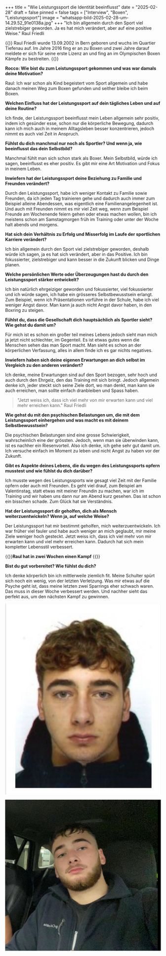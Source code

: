 +++
title = "Wie Leistungssport die Identität beeinflusst"
date = "2025-02-28"
draft = false
pinned = false
tags = ["Interview", "Boxen", "Leistungssport"]
image = "whatsapp-bild-2025-02-28-um-14.29.52_91e0138a.jpg"
+++
"Ich bin allgemein durch den Sport viel zielstrebiger geworden. Ja es hat mich verändert, aber auf eine positive Weise." Raul Friedli

{{<box>}} Raul Friedli wurde 13.09.2002 in Bern geboren und wuchs im Quartier Tiefenau auf. Im Jahre 2016 fing er an zu Boxen und zwei Jahre darauf meldete er sich für seine erste Lizenz an und fing an im Olympischen Boxen Kämpfe zu bestreiten.  {{</box>}}

**Rocco: Wie bist du zum Leistungssport gekommen und was war damals deine Motivation?**

Raul: Ich war schon als Kind begeistert vom Sport allgemein und habe danach meinen Weg zum Boxen gefunden und seither bleibe ich beim Boxen.

**Welchen Einfluss hat der Leistungssport auf dein tägliches Leben und auf deine Routine?**

Ich finde, der Leistungssport beeinflusst mein Leben allgemein sehr positiv, indem ich gesünder esse, schon nur die körperliche Bewegung, dadurch kann ich mich auch in meinem Alltagsleben besser konzentrieren, jedoch nimmt es auch viel Zeit in Anspruch.

**Fühlst du dich manchmal nur noch als Sportler? Und wenn ja, wie beeinflusst das dein Selbstbild?**

Manchmal fühlt man sich schon stark als Boxer. Mein Selbstbild, würde ich sagen, beeinflusst es eher positiv. Es gibt mir eine Art Motivation und Fokus in meinem Leben.

**Inwiefern hat der Leistungssport deine Beziehung zu Familie und Freunden verändert?**

Durch den Leistungssport, habe ich weniger Kontakt zu Familie sowie Freunden, da ich jeden Tag trainieren gehe und dadurch auch immer zum Beispiel alleine Abendessen, was eigentlich eine Familienangelegenheit ist. Und auch mit Freunden nimmt es  mir viel Zeit weg, wenn zum Beispiel Freunde am Wochenende feiern gehen oder etwas machen wollen, bin ich meistens schon am Samstagmorgen früh im Training oder unter der Woche halt abends und morgens.

**Hat sich dein Verhältnis zu Erfolg und Misserfolg im Laufe der sportlichen Karriere verändert?**

Ich bin allgemein durch den Sport viel zielstrebiger geworden, deshalb würde ich sagen, ja es hat sich verändert, aber in das Positive. Ich bin fokussierter, zielstrebiger und kann besser in die Zukunft blicken und Dinge planen.

**Welche persönlichen Werte oder Überzeugungen hast du durch den Leistungssport stärker entwickelt?**

Ich bin natürlich ehrgeiziger geworden und fokussierter, viel fokussierter und ich würde sagen, ich habe ein grösseres Selbstbewusstsein erlangt. Zum Beispiel, wenn ich Präsentationen vorführe in der Schule, habe ich viel weniger Angst davor. Man kann ja auch nicht Angst davor haben, in den Boxring zu steigen. 

**Fühlst du, dass die Gesellschaft dich hauptsächlich als Sportler sieht? Wie gehst du damit um?**

Für mich ist es schon ein großer teil meines Lebens jedoch sieht man mich ja jetzt nicht schlechter, im Gegenteil. Es ist etwas gutes wenn die Menschen sehen das man Sport macht. Man sieht es schon an der körperlichen Verfassung, alles in allem finde ich es gar nichts negatives.

**Inwiefern haben sich deine eigenen Erwartungen an dich selbst im Vergleich zu den anderen verändert?**

Ich denke, meine Erwartungen sind auf den Sport bezogen, sehr hoch und auch durch den Ehrgeiz, den das Training mit sich bringt. Jedoch allgemein denke ich, jeder steckt sich seine Ziele dort, wo man denkt, man kann sie auch erreichen, man sollte einfach dranbleiben und Spass haben.

> "Jetzt weiss ich, dass ich viel mehr von mir erwarten kann und viel mehr erreichen kann." Raul Friedli

**Wie gehst du mit den psychischen Belastungen um, die mit dem Leistungssport einhergehen und was macht es mit deinem Selbstbewusstsein?**

Die psychischen Belastungen sind eine grosse Schwierigkeit, wahrscheinlich eine der grössten. Jedoch, wenn man sie überwinden kann, ist es nachher ein Riesenvorteil. Also ich denke, ich gehe sehr gut damit um. Ich versuche einfach im Moment zu leben und nicht Angst zu haben vor der Zukunft.

**Gibt es Aspekte deines Lebens, die du wegen des Leistungssports opfern musstest und wie fühlst du dich darüber?**

Ich musste wegen des Leistungssports wie gesagt viel Zeit mit der Familie opfern oder auch mit Freunden. Es geht viel drauf, zum Beispiel am Valentinstag, statt etwas mit meiner Freundin zu machen, war ich im Training und wir haben uns dann nur am Abend kurz gesehen. Das ist schon ein bisschen schade. Zum Glück hat sie Verständnis.

**Hat der Leistungssport dir geholfen, dich als Mensch weiterzuentwickeln? Wenn ja, auf welche Weise?**

Der Leistungssport hat mir bestimmt geholfen, mich weiterzuentwickeln. Ich war früher viel fauler und habe auch weniger an mich geglaubt, mir meine Ziele weniger hoch gesteckt. Jetzt weiss ich, dass ich viel mehr von mir erwarten kann und viel mehr erreichen kann. Dadurch hat sich mein kompletter Lebensstil verbessert. 

{{<box>}}**Raul hat in zwei Wochen einen Kampf** {{</box>}}

**Bist du gut vorbereitet? Wie fühlst du dich?**

Ich denke körperlich bin ich mittlerweile ziemlich fit. Meine Schulter spürt sich noch ein wenig, von der letzten Verletzung. Was mir etwas auf die Psyche geht ist, dass meine letzten zwei Sparrings eher schwach waren. Das muss in dieser Woche verbessert werden. Und nachher sieht das perfekt aus, um den nächsten Kampf zu gewinnen.

![Raul Friedlis offizielles Boxlizenz Foto (2018)](whatsapp-bild-2025-02-28-um-10.48.00_9b2125e2.jpg)

![Raul Friedli (2025)](whatsapp-bild-2025-02-28-um-14.29.52_91e0138a.jpg)